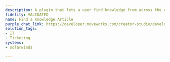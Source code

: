 ```yaml
---
description: A plugin that lets a user find knowledge from across the organization.
fidelity: VALIDATED
name: Find a Knowledge Article
purple_chat_link: https://developer.moveworks.com/creator-studio/developer-tools/purple-chat/?conversation=%7B%22startTimestamp%22%3A%2211%3A43+AM%22%2C%22messages%22%3A%5B%7B%22parts%22%3A%5B%7B%22richText%22%3A%22%3Cp%3EHey%2C+I+need+information+on+our+company%E2%80%99s+system+monitoring+policy%3C%2Fp%3E%22%7D%5D%2C%22role%22%3A%22user%22%7D%2C%7B%22parts%22%3A%5B%7B%22richText%22%3A%22%3Cp%3EI+found+a+document+titled+%3Cstrong%3E%27System+Monitoring+Policy%27%3C%2Fstrong%3E+in+our+Solarwinds+knowledge+base.+Here%E2%80%99s+a+quick+summary%3A%3C%2Fp%3E%5Cn%3Cul%3E%5Cn++%3Cli%3EAll+systems+are+monitored+%3Cstrong%3E24%2F7%3C%2Fstrong%3E+for+performance+and+security.%3C%2Fli%3E%5Cn++%3Cli%3EAlerts+are+generated+for+critical+issues.%3C%2Fli%3E%5Cn++%3Cli%3EMonthly+reports+are+available.%3C%2Fli%3E%5Cn%3C%2Ful%3E%22%7D%5D%2C%22role%22%3A%22assistant%22%7D%5D%7D
solution_tags:
- IT
- Ticketing
systems:
- solarwinds

---
```

